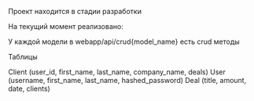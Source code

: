 Проект находится в стадии разработки

На текущий момент реализовано:

У каждой модели в webapp/api/crud{model_name} есть crud методы

Таблицы

Client (user_id, first_name, last_name, company_name, deals)
User (username, first_name, last_name, hashed_password)
Deal (title, amount, date, clients)
